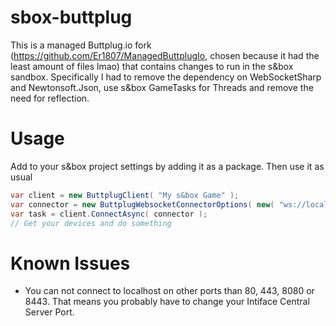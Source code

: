 # sbox-buttplug
This is a managed Buttplug.io fork (https://github.com/Er1807/ManagedButtplugIo, chosen because it had the least amount of files lmao) that contains changes to run in the s&box sandbox.
Specifically I had to remove the dependency on WebSocketSharp and Newtonsoft.Json, use s&box GameTasks for Threads and remove the need for reflection.

# Usage
Add to your s&box project settings by adding it as a package.
Then use it as usual
```csharp
var client = new ButtplugClient( "My s&box Game" );
var connector = new ButtplugWebsocketConnectorOptions( new( "ws://localhost:8080" ) );
var task = client.ConnectAsync( connector );
// Get your devices and do something
```

# Known Issues
- You can not connect to localhost on other ports than 80, 443, 8080 or 8443. That means you probably have to change your Intiface Central Server Port.
